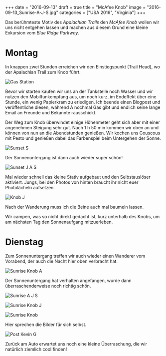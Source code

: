 +++
date = "2016-09-13"
draft = true
title = "McAfee Knob"
image = "2016-09-13_Sunrise-A-J-S.jpg"
categories = ["USA 2016", "Virginia"]
+++

Das berühmteste Motiv des *Apalachian Trails*
den *McAfee Knob* wollen wir uns nicht 
entgehen lassen und machen aus diesem
Grund eine kleine Exkursion vom
*Blue Ridge Parkway*. 

# Montag

In knappen zwei Stunden erreichen wir den 
Einstiegspunkt (Trail Head),
wo der Apalachian Trail zum Knob führt. 

![Gas Station](/images/2016-09-12_Gas-Station.jpg)

Bevor wir starten kaufen wir uns an der
Tankstelle noch Wasser und wir nutzen
den Mobilfunkempfang aus, um noch kurz,
im Endeffekt über eine Stunde, ein
wenig Papierkram zu erledigen. 
Ich beende einen Blogpost und veröffentliche
diesen, während A nochmal Gas gibt und
endlich seine lange Email an Freunde und
Bekannte rausschickt. 

Der Weg zum Knob überwindet einige Höhenmeter
geht sich aber mit einer angenehmen Steigung
sehr gut. 
Nach 1 h 50 min kommen wir oben an
und können von nun an die Abendstunden 
genießen. 
Wir kochen uns Couscous mit Pesto und 
genießen dabei das Farbenspiel beim
Untergehen der Sonne. 

![Sunset S](/images/2016-09-12_Sunset-S.jpg)

Der Sonnenuntergang ist dann auch wieder 
super schön!

![Sunset J A S](/images/2016-09-12_Sunset-J-A-S.jpg)

Mal wieder schnell das kleine Stativ aufgebaut
und den Selbstauslöser aktiviert.
Jungs, bei den Photos von hinten braucht ihr 
nicht euer Photolächeln aufsetzen. 

![Knob J](/images/2016-09-12_Knob-J.jpg)

Nach der Wanderung muss ich die Beine
auch mal baumeln lassen. 

Wir campen, was so nicht direkt gedacht ist,
kurz unterhalb des Knobs, um am nächsten
Tag den Sonnenaufgang mitzuerleben. 

# Dienstag

Zum Sonnenuntergang treffen wir auch wieder
einen Wanderer vom Vorabend,
der auch die Nacht hier oben verbracht hat. 

![Sunrise Knob A](/images/2016-09-13_Sunrise-Knob-A.jpg)

Der Sonnenuntergang hat verhalten angefangen,
wurde dann überraschenderweise noch richtig 
schön. 

![Sunrise A J S](/images/2016-09-13_Sunrise-A-J-S.jpg)

![Sunrise Knob J](/images/2016-09-13_Sunrise-Knob-J.jpg)

![Sunrise Knob](/images/2016-09-13_Sunrise-Knob.jpg)

Hier sprechen die Bilder für sich selbst. 

![Post Kevin G](/images/2016-09-13_Post-Kevin-G.jpg)

Zurück am Auto erwartet uns noch eine kleine
Überraschung, die wir natürlich ziemlich cool
finden!
